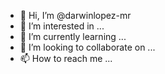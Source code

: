 - 👋 Hi, I’m @darwinlopez-mr
- 👀 I’m interested in ...
- 🌱 I’m currently learning ...
- 💞️ I’m looking to collaborate on ...
- 📫 How to reach me ...

<!---
darwinlopez-mr/darwinlopez-mr is a ✨ special ✨ repository because its `README.md` (this file) appears on your GitHub profile.
You can click the Preview link to take a look at your changes.
--->
